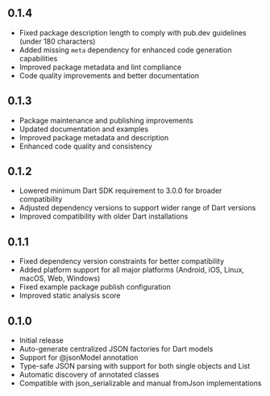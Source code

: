 ## 0.1.4

* Fixed package description length to comply with pub.dev guidelines (under 180 characters)
* Added missing `meta` dependency for enhanced code generation capabilities
* Improved package metadata and lint compliance
* Code quality improvements and better documentation

## 0.1.3

* Package maintenance and publishing improvements
* Updated documentation and examples
* Improved package metadata and description
* Enhanced code quality and consistency

## 0.1.2

* Lowered minimum Dart SDK requirement to 3.0.0 for broader compatibility
* Adjusted dependency versions to support wider range of Dart versions
* Improved compatibility with older Dart installations

## 0.1.1

* Fixed dependency version constraints for better compatibility
* Added platform support for all major platforms (Android, iOS, Linux, macOS, Web, Windows)
* Fixed example package publish configuration
* Improved static analysis score

## 0.1.0

* Initial release
* Auto-generate centralized JSON factories for Dart models
* Support for @jsonModel annotation
* Type-safe JSON parsing with support for both single objects and List<T>
* Automatic discovery of annotated classes
* Compatible with json_serializable and manual fromJson implementations

